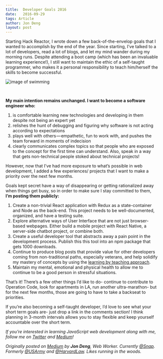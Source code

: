 ```yaml
---
title:  Developer Goals 2016
date:   2016-09-29
tags: Article
author: Jon Deng
layout: post
---
```

Starting Hack Reactor, I wrote down a few back-of-the-envelop goals that I wanted to accomplish by the end of the year. Since starting, I’ve talked to a lot of developers, read a lot of blogs, and let my mind wander during my morning runs. Despite attending a boot camp (which has been an invaluable learning experience!), I still want to maintain the ethic of a self-taught programmer, who makes it a personal responsibility to teach him/herself the skills to become successful.

![image of swimming](https://cdn-images-1.medium.com/max/800/1*1p7dfw_YO5WkNgEIU3Nipg.jpeg)

<br>

**My main intention remains unchanged. I want to become a software engineer who:**

1. is comfortable learning new technologies and developing in them despite not being an expert yet
2. relishes the hunt of debugging and figuring why software is not acting according to expectations
3. plays well with others — empathetic, fun to work with, and pushes the team forward in moments of indecision
4. clearly communicates complex topics so that people who are exposed to the concept for the first time can understand. Also, speak in a way that gets non-technical people stoked about technical projects!

However, now that I’ve had more exposure to what’s possible in web development, I added a few experiences/ projects that I want to make a priority over the next few months.

Goals kept secret have a way of disappearing or getting rationalized away when things get busy, so in order to make sure I stay committed to them, **I’m posting them publicly:**

1. Create a non-trivial React application with Redux as a state-container and Node as the back-end. This project needs to be well-documented, organized, and have a testing suite.
2. Explore alternative ways of User Interface that are not just browser-based webpages. Either build a mobile project with React Native, a server-side chatbot project, or combine both.
3. Create a useful developer tool that abstracts away a pain point in the development process. Publish this this tool into an npm package that gets 1000 downloads.
4. Continue to produce blog posts that provide value for other developers coming from non-traditional paths, especially veterans, and help solidify my mastery of concepts by using the [learning by teaching approach](https://www.wikiwand.com/en/Learning_by_teaching).
5. Maintain my mental, emotional and physical health to allow me to continue to be a good person in stressful situations.

That’s it! There’s a few other things I’d like to do- continue to contribute to Operation Code, look for apartments in LA, run another ultra-marathon- but for the next few months, those are going to have to take a backseat to priorities.

If you’re also becoming a self-taught developer, I’d love to see what your short term goals are- just drop a link in the comments section! I think planning in 3-month intervals allows you to stay flexible and keep yourself accountable over the short term.

*If you’re interested in learning JavaScript web development along with me, follow me on [Twitter](https://twitter.com/jondeng) and [Medium](https://medium.com/@JonDeng)!*

_Originally posted on [Medium](https://medium.com/operation-code/developer-goals-2016-2a2b3e660714#.xhn4g125c) by **Jon Deng**, Web Worker. Currently [@Snap](http://twitter.com/Snap). Formerly [@USArmy](http://twitter.com/USArmy) and [@HarvardLaw](http://twitter.com/HarvardLaw). Likes running in the woods._